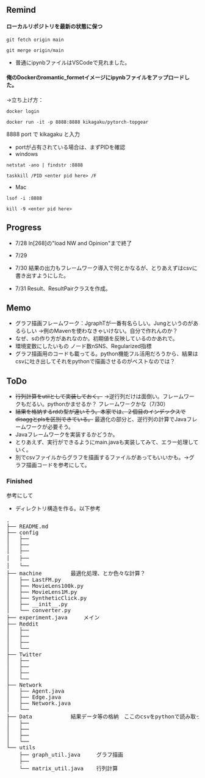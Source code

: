 ## Remind
#### ローカルリポジトリを最新の状態に保つ
```
git fetch origin main
```
```
git merge origin/main
```

* 普通にipynbファイルはVSCodeで見れました。
#### 俺のDockerのromantic_formetイメージにipynbファイルをアップロードした。
  →立ち上げ方：	

```
docker login
```
```
docker run -it -p 8888:8888 kikagaku/pytorch-topgear
```
	
 8888 port で kikagaku と入力

* portが占有されている場合は、まずPIDを確認
* windows

```
netstat -ano | findstr :8888
```
```
taskkill /PID <enter pid here> /F
```

* Mac

```
lsof -i :8888
```
```
kill -9 <enter pid here>
```

## Progress
* 7/28
	ln[268]の"load NW and Opinion"まで終了
* 7/29
	
* 7/30
	結果の出力もフレームワーク導入で何とかなるが、とりあえずはcsvに書き出すようにした。
* 7/31
	Result、ResultPairクラスを作成。

## Memo
* グラフ描画フレームワーク：JgraphTが一番有名らしい。Jungというのがあるらしい
	->例のMavenを使わなきゃいけない。自分で作れんのか？
* なぜ、sの作り方があれなのか。初期値を反映しているのかあれで。
* 環境変数にしたいもの
	ノード数nSNS、Regularized指標
* グラフ描画用のコードも載ってる。python機能フル活用だろうから、結果はcsvに吐き出してそれをpythonで描画させるのがベストなのでは？

## ToDo
* ~~行列計算をutilとして実装しておく。~~
	→逆行列だけは面倒い。フレームワークもだるい。pythonかませるか？
	フレームワークかな（7/30）
* ~~結果を格納するrdの型が違いそう。本家では、２個目のインデックスでdisaggとplsを区別できている。~~
	最適化の部分と、逆行列の計算でJavaフレームワークが必要そう。
* Javaフレームワークを実装するかどうか。
* とりあえず、実行ができるようにmain.javaも実装してみて、エラー処理していく。
* 別でcsvファイルからグラフを描画するファイルがあってもいいかも。→グラフ描画コードを参考にして。

### Finished 
参考にして

* ディレクトリ構造を作る。以下参考
<pre>
.
├── README.md
├── config
│   ├── 
│   ├── 
│   ├── 
│   ├──　
│   └──　
├── machine			最適化処理、とか色々な計算？
│   ├── LastFM.py
│   ├── MovieLens100k.py
│   ├── MovieLens1M.py
│   ├── SyntheticClick.py
│   ├── __init__.py
│   └── converter.py
├── experiment.java		メイン
├── Reddit
│   ├── 
│   ├── 
│   ├── 
│   └── 
├── Twitter
│   ├── 
│   ├── 
│   ├── 
│   └── 
├── Network
│   ├── Agent.java
│   ├── Edge.java
│   ├── Network.java
│   └── 	
├── Data			結果データ等の格納　ここのcsvをpythonで読み取って描画させよう。python使って描画させたいグラフ構造とかもココに吐き出させる。
│   ├── 
│   ├── 
│   ├── 
│   └── 
└── utils
    ├── graph_util.java		グラフ描画
    ├── 
    └── matrix_util.java	行列計算
</pre>
